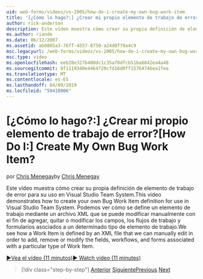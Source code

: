 ```yaml
---
uid: web-forms/videos/vs-2005/how-do-i-create-my-own-bug-work-item
title: '[¿Cómo lo hago?:] ¿Crear mi propio elemento de trabajo de error? | Microsoft Docs'
author: rick-anderson
description: Este vídeo muestra cómo crear su propia definición de elemento de trabajo de error para su uso en Visual Studio Team System. Veremos cómo se define un elemento de trabajo mediante un archivo XML...
ms.author: riande
ms.date: 06/12/2007
ms.assetid: ab0805a3-76ff-4557-8750-a24d0f79a4c9
msc.legacyurl: /web-forms/videos/vs-2005/how-do-i-create-my-own-bug-work-item
msc.type: video
ms.openlocfilehash: eeb28e327b400dc1c35a70dfcb51ba6842ea4a48
ms.sourcegitcommit: 0f1119340e4464720cfd16d0ff15764746ea1fea
ms.translationtype: MT
ms.contentlocale: es-ES
ms.lasthandoff: 04/09/2019
ms.locfileid: "59418006"
---
```

# <a name="how-do-i-create-my-own-bug-work-item"></a><span data-ttu-id="b1719-105">[¿Cómo lo hago?:] ¿Crear mi propio elemento de trabajo de error?</span><span class="sxs-lookup"><span data-stu-id="b1719-105">[How Do I:] Create My Own Bug Work Item?</span></span>

<span data-ttu-id="b1719-106">por [Chris Menegay](https://twitter.com/CMenegay)</span><span class="sxs-lookup"><span data-stu-id="b1719-106">by [Chris Menegay](https://twitter.com/CMenegay)</span></span>

<span data-ttu-id="b1719-107">Este vídeo muestra cómo crear su propia definición de elemento de trabajo de error para su uso en Visual Studio Team System.</span><span class="sxs-lookup"><span data-stu-id="b1719-107">This video demonstrates how to create your own Bug Work Item definition for use in Visual Studio Team System.</span></span> <span data-ttu-id="b1719-108">Podemos ver cómo se define un elemento de trabajo mediante un archivo XML que se puede modificar manualmente con el fin de agregar, quitar o modificar los campos, los flujos de trabajo y formularios asociados a un determinado tipo de elemento de trabajo.</span><span class="sxs-lookup"><span data-stu-id="b1719-108">We see how a Work Item is defined by an XML file that we can manually edit in order to add, remove or modify the fields, workflows, and forms associated with a particular type of Work Item.</span></span>

[<span data-ttu-id="b1719-109">&#9654;Vea el vídeo (11 minutos)</span><span class="sxs-lookup"><span data-stu-id="b1719-109">&#9654; Watch video (11 minutes)</span></span>](https://channel9.msdn.com/Blogs/ASP-NET-Site-Videos/how-do-i-create-my-own-bug-work-item)

> [!div class="step-by-step"]
> <span data-ttu-id="b1719-110">[Anterior](how-do-i-integrate-defect-tracking-with-testing.md)
> [Siguiente](how-do-i-write-code-more-quickly-with-unit-tests.md)</span><span class="sxs-lookup"><span data-stu-id="b1719-110">[Previous](how-do-i-integrate-defect-tracking-with-testing.md)
[Next](how-do-i-write-code-more-quickly-with-unit-tests.md)</span></span>
